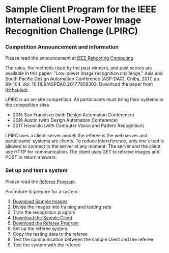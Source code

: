 # Sample Client Program for the IEEE International Low-Power Image Recognition Challenge (LPIRC)

### Competition Announcement and Information

Please read the announcement at [IEEE Rebooting Computing](http://rebootingcomputing.ieee.org/lpirc)

The rules, the methods used by the past winners, and past scores are available in this paper: "Low-power image recognition challenge," Asia and South Pacific Design Automation Conference (ASP-DAC), Chiba, 2017, pp. 99-104.
doi: 10.1109/ASPDAC.2017.7858303. Download the paper from [IEEExplore](http://ieeexplore.ieee.org/document/7858303/).

LPIRC is an on-site competition. All participants must bring their systems to the competition sites

- 2015 San Francisco (with Design Automation Conference)
- 2016 Austin (with Design Automation Conference)
- 2017 Honolulu (with Computer Vision and Pattern Recognition)

LPIRC uses a client-server model: the referee is the web server and participants' systems are clients. To reduce intereference, only one client is allowed to connect to the server at any moment. The server and the client use HTTP for communication. The client uses GET to retreive images and POST to return answers.

### Set up and test a system

Please read the [Referee Program](https://github.com/ieeelpirc/referee). 

Procedure to prepare for a system:
1. [Download Sample Images](http://vision.cs.unc.edu/LPIRC/login.php)
2. Divide the images into training and testing sets
3. Train the recognition program
4. [Download the Sample Client](https://github.com/ieeelpirc/sampleclient)
5. [Download the Referee Program](https://github.com/ieeelpirc/referee)
6. Set up the referee system.
7. Copy the testing data to the referee
8. Test the communication between the sample client and the referee
9. Test the system with the referee
